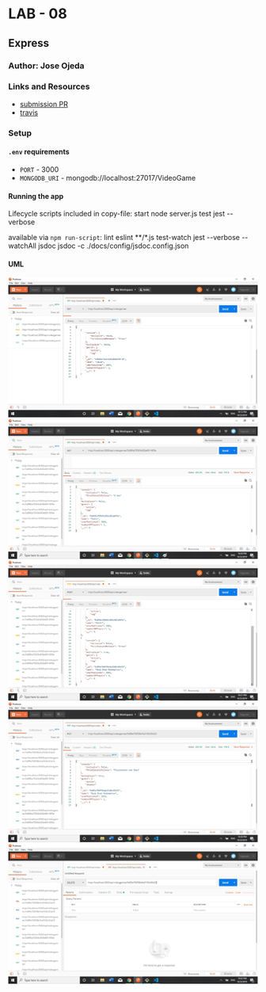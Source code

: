 # LAB - 08

## Express

### Author: Jose Ojeda

### Links and Resources
* [submission PR](https://github.com/jose-401-advanced-javascript/mongoose-orm/pull/2)
* [travis](https://travis-ci.com/jose-401-advanced-javascript/mongoose-orm)

### Setup
#### `.env` requirements
* `PORT` - 3000
* `MONGODB_URI` - mongodb://localhost:27017/VideoGame

#### Running the app
Lifecycle scripts included in copy-file:
  start
    node server.js
  test
    jest --verbose

available via `npm run-script`:
  lint
    eslint **/*.js
  test-watch
    jest --verbose --watchAll
  jsdoc
    jsdoc -c ./docs/config/jsdoc.config.json
  
#### UML
![Model.find](assets/get-all.jpg)
![Model.findById](assets/get-by-id.jpg)
![Model.create](assets/post-create.jpg)
![Model.findByIdAndUpdate](assets/put.jpg)
![Model.findByIdAndRemove](assets/delete.jpg)